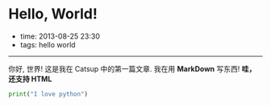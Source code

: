 # Hello, World!

- time: 2013-08-25 23:30
- tags: hello world

---

你好, 世界!
这是我在 Catsup 中的第一篇文章.
我在用 **MarkDown** 写东西!
<strong>哇，还支持 HTML </strong>

```python
print("I love python")
```
